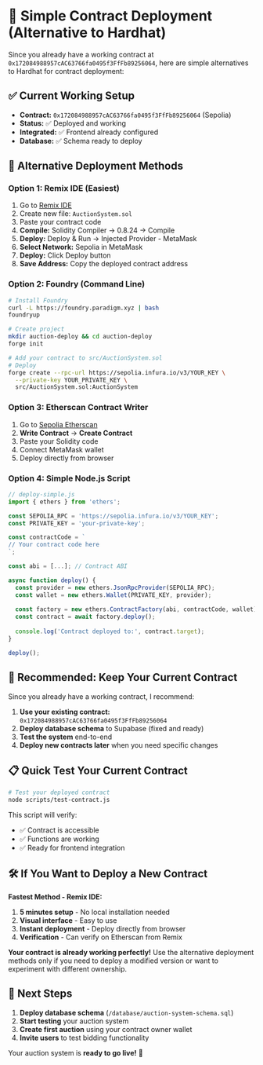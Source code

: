 # 🎯 Simple Contract Deployment (Alternative to Hardhat)

Since you already have a working contract at `0x172084988957cAC63766fa0495f3FfFb89256064`, here are simple alternatives to Hardhat for contract deployment:

## ✅ **Current Working Setup**
- **Contract:** `0x172084988957cAC63766fa0495f3FfFb89256064` (Sepolia)
- **Status:** ✅ Deployed and working
- **Integrated:** ✅ Frontend already configured
- **Database:** ✅ Schema ready to deploy

## 🚀 **Alternative Deployment Methods**

### **Option 1: Remix IDE (Easiest)**
1. Go to [Remix IDE](https://remix.ethereum.org/)
2. Create new file: `AuctionSystem.sol`
3. Paste your contract code
4. **Compile:** Solidity Compiler → 0.8.24 → Compile
5. **Deploy:** Deploy & Run → Injected Provider - MetaMask
6. **Select Network:** Sepolia in MetaMask
7. **Deploy:** Click Deploy button
8. **Save Address:** Copy the deployed contract address

### **Option 2: Foundry (Command Line)**
```bash
# Install Foundry
curl -L https://foundry.paradigm.xyz | bash
foundryup

# Create project
mkdir auction-deploy && cd auction-deploy
forge init

# Add your contract to src/AuctionSystem.sol
# Deploy
forge create --rpc-url https://sepolia.infura.io/v3/YOUR_KEY \
  --private-key YOUR_PRIVATE_KEY \
  src/AuctionSystem.sol:AuctionSystem
```

### **Option 3: Etherscan Contract Writer**
1. Go to [Sepolia Etherscan](https://sepolia.etherscan.io/)
2. **Write Contract** → **Create Contract**
3. Paste your Solidity code
4. Connect MetaMask wallet
5. Deploy directly from browser

### **Option 4: Simple Node.js Script**
```javascript
// deploy-simple.js
import { ethers } from 'ethers';

const SEPOLIA_RPC = 'https://sepolia.infura.io/v3/YOUR_KEY';
const PRIVATE_KEY = 'your-private-key';

const contractCode = `
// Your contract code here
`;

const abi = [...]; // Contract ABI

async function deploy() {
  const provider = new ethers.JsonRpcProvider(SEPOLIA_RPC);
  const wallet = new ethers.Wallet(PRIVATE_KEY, provider);
  
  const factory = new ethers.ContractFactory(abi, contractCode, wallet);
  const contract = await factory.deploy();
  
  console.log('Contract deployed to:', contract.target);
}

deploy();
```

## 🎯 **Recommended: Keep Your Current Contract**

Since you already have a working contract, I recommend:

1. **Use your existing contract:** `0x172084988957cAC63766fa0495f3FfFb89256064`
2. **Deploy database schema** to Supabase (fixed and ready)
3. **Test the system** end-to-end
4. **Deploy new contracts later** when you need specific changes

## 📋 **Quick Test Your Current Contract**

```bash
# Test your deployed contract
node scripts/test-contract.js
```

This script will verify:
- ✅ Contract is accessible
- ✅ Functions are working
- ✅ Ready for frontend integration

## 🛠️ **If You Want to Deploy a New Contract**

**Fastest Method - Remix IDE:**
1. **5 minutes setup** - No local installation needed
2. **Visual interface** - Easy to use
3. **Instant deployment** - Deploy directly from browser
4. **Verification** - Can verify on Etherscan from Remix

**Your contract is already working perfectly!** Use the alternative deployment methods only if you need to deploy a modified version or want to experiment with different ownership.

## 🎉 **Next Steps**
1. **Deploy database schema** (`/database/auction-system-schema.sql`)
2. **Start testing** your auction system
3. **Create first auction** using your contract owner wallet
4. **Invite users** to test bidding functionality

Your auction system is **ready to go live!** 🚀